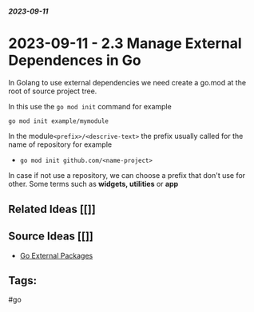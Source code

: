 ##### _2023-09-11_

# 2023-09-11 - 2.3 Manage External Dependences in Go

In Golang to use external dependencies we need create a go.mod at the root of source project tree.

In this use the `go mod init` command for example

```bash
go mod init example/mymodule
```

In the module`<prefix>/<descrive-text>` the prefix usually called for the name of repository for example 

* `go mod init github.com/<name-project>`

In case if not use a repository, we can choose a prefix that don't use for other. Some terms such as **widgets, utilities** or  **app**

## Related Ideas [[]]


## Source Ideas [[]]

* [Go External Packages](https://go.dev/doc/modules/managing-dependencies)
## Tags:

#go


